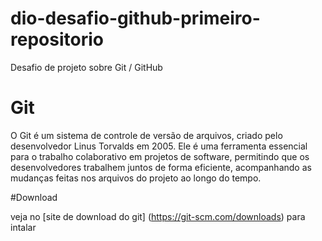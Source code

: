 # dio-desafio-github-primeiro-repositorio
Desafio de projeto sobre Git / GitHub

# Git

O Git é um sistema de controle de versão de arquivos, criado pelo desenvolvedor Linus Torvalds em 2005. Ele é uma ferramenta essencial para o trabalho colaborativo em projetos de software, permitindo que os desenvolvedores trabalhem juntos de forma eficiente, acompanhando as mudanças feitas nos arquivos do projeto ao longo do tempo.

#Download

veja no [site de download do git]
(https://git-scm.com/downloads) para intalar 
